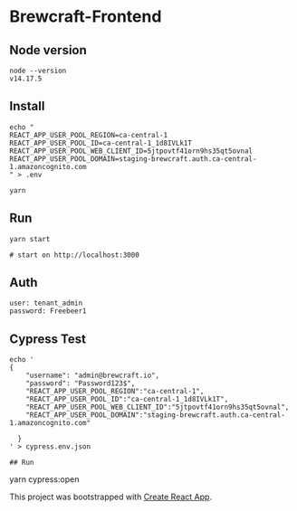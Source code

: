 # Brewcraft-Frontend

## Node version
```
node --version
v14.17.5
```

## Install
```
echo "
REACT_APP_USER_POOL_REGION=ca-central-1
REACT_APP_USER_POOL_ID=ca-central-1_1d8IVLk1T
REACT_APP_USER_POOL_WEB_CLIENT_ID=5jtpovtf41orn9hs35qt5ovnal
REACT_APP_USER_POOL_DOMAIN=staging-brewcraft.auth.ca-central-1.amazoncognito.com
" > .env

yarn
```

## Run
```
yarn start

# start on http://localhost:3000
```

## Auth
```
user: tenant_admin
password: Freebeer1
```

## Cypress Test
```
echo '
{
    "username": "admin@brewcraft.io",
    "password": "Password123$",
    "REACT_APP_USER_POOL_REGION":"ca-central-1",
    "REACT_APP_USER_POOL_ID":"ca-central-1_1d8IVLk1T",
    "REACT_APP_USER_POOL_WEB_CLIENT_ID":"5jtpovtf41orn9hs35qt5ovnal",
    "REACT_APP_USER_POOL_DOMAIN":"staging-brewcraft.auth.ca-central-1.amazoncognito.com"

  }
' > cypress.env.json

## Run

```
yarn cypress:open

This project was bootstrapped with [Create React App](https://github.com/facebook/create-react-app).
